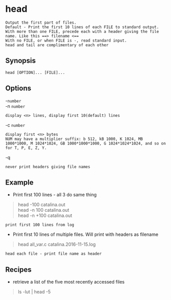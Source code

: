 # head

    Output the first part of files.
    Default - Print the first 10 lines of each FILE to standard output.
    With more than one FILE, precede each with a header giving the file name. Like this ==> filename <==
    With no FILE, or when FILE is -, read standard input.
    head and tail are complimentary of each other

## Synopsis

`head [OPTION]... [FILE]...`

## Options

-`number`  
-n `number`

    display <n> lines, display first 10(default) lines

-c `number`

    display first <n> bytes  
    NUM may have a multiplier suffix: b 512, kB 1000, K 1024, MB 1000*1000, M 1024*1024, GB 1000*1000*1000, G 1024*1024*1024, and so on for T, P, E, Z, Y.

-q

    never print headers giving file names

## Example

* Print first 100 lines - all 3 do same thing

> head -100 catalina.out  
> head -n 100 catalina.out  
> head -n +100 catalina.out

    print first 100 lines from log

* Print first 10 lines of multiple files. Will print with headers as filename

> head all_var.c catalina.2016-11-15.log

    head each file - print file name as header

## Recipes

* retrieve a list of the five most recently accessed files

> ls -lut | head -5
